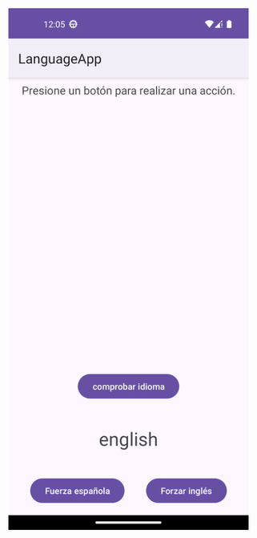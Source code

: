 <a href="https://github.com/Timskiy/LanguageApp/blob/master/video-example.mp4?raw=true">
  <img src="https://github.com/Timskiy/LanguageApp/blob/master/Screenshot.png?raw=true" width="480" alt="Watch the video">
</a>
